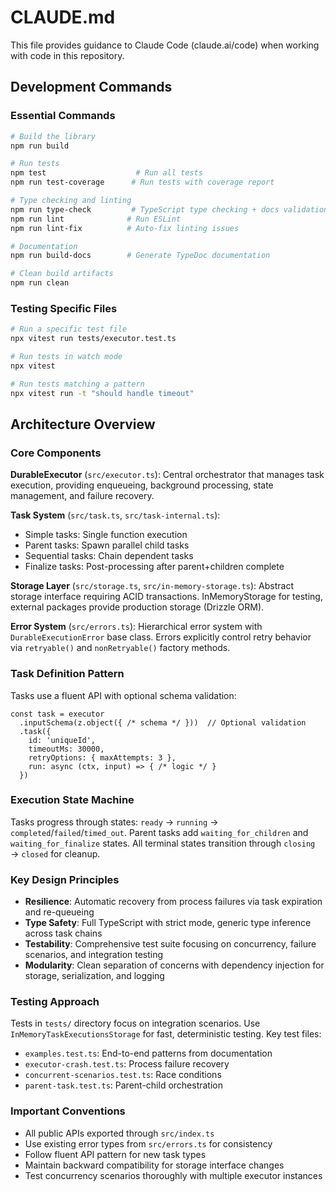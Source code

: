 # CLAUDE.md

This file provides guidance to Claude Code (claude.ai/code) when working with code in this repository.

## Development Commands

### Essential Commands

```bash
# Build the library
npm run build

# Run tests
npm test                    # Run all tests
npm run test-coverage      # Run tests with coverage report

# Type checking and linting
npm run type-check         # TypeScript type checking + docs validation
npm run lint              # Run ESLint
npm run lint-fix          # Auto-fix linting issues

# Documentation
npm run build-docs        # Generate TypeDoc documentation

# Clean build artifacts
npm run clean
```

### Testing Specific Files

```bash
# Run a specific test file
npx vitest run tests/executor.test.ts

# Run tests in watch mode
npx vitest

# Run tests matching a pattern
npx vitest run -t "should handle timeout"
```

## Architecture Overview

### Core Components

**DurableExecutor** (`src/executor.ts`): Central orchestrator that manages task execution, providing enqueueing, background processing, state management, and failure recovery.

**Task System** (`src/task.ts`, `src/task-internal.ts`):

- Simple tasks: Single function execution
- Parent tasks: Spawn parallel child tasks
- Sequential tasks: Chain dependent tasks
- Finalize tasks: Post-processing after parent+children complete

**Storage Layer** (`src/storage.ts`, `src/in-memory-storage.ts`): Abstract storage interface requiring ACID transactions. InMemoryStorage for testing, external packages provide production storage (Drizzle ORM).

**Error System** (`src/errors.ts`): Hierarchical error system with `DurableExecutionError` base class. Errors explicitly control retry behavior via `retryable()` and `nonRetryable()` factory methods.

### Task Definition Pattern

Tasks use a fluent API with optional schema validation:

```typescript_
const task = executor
  .inputSchema(z.object({ /* schema */ }))  // Optional validation
  .task({
    id: 'uniqueId',
    timeoutMs: 30000,
    retryOptions: { maxAttempts: 3 },
    run: async (ctx, input) => { /* logic */ }
  })
```

### Execution State Machine

Tasks progress through states: `ready` → `running` → `completed`/`failed`/`timed_out`. Parent tasks add `waiting_for_children` and `waiting_for_finalize` states. All terminal states transition through `closing` → `closed` for cleanup.

### Key Design Principles

- **Resilience**: Automatic recovery from process failures via task expiration and re-queueing
- **Type Safety**: Full TypeScript with strict mode, generic type inference across task chains
- **Testability**: Comprehensive test suite focusing on concurrency, failure scenarios, and integration testing
- **Modularity**: Clean separation of concerns with dependency injection for storage, serialization, and logging

### Testing Approach

Tests in `tests/` directory focus on integration scenarios. Use `InMemoryTaskExecutionsStorage` for fast, deterministic testing. Key test files:

- `examples.test.ts`: End-to-end patterns from documentation
- `executor-crash.test.ts`: Process failure recovery
- `concurrent-scenarios.test.ts`: Race conditions
- `parent-task.test.ts`: Parent-child orchestration

### Important Conventions

- All public APIs exported through `src/index.ts`
- Use existing error types from `src/errors.ts` for consistency
- Follow fluent API pattern for new task types
- Maintain backward compatibility for storage interface changes
- Test concurrency scenarios thoroughly with multiple executor instances
